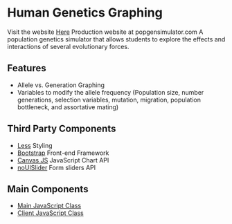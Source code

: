 Human Genetics Graphing
==============
Visit the website [Here](http://popgensimulator.com/)
Production website at popgensimulator.com
A population genetics simulator that allows students to explore the effects and interactions of several evolutionary forces.

Features
--------------
- Allele vs. Generation Graphing
- Variables to modify the allele frequency (Population size, number generations, selection variables, mutation, migration, population bottleneck, and assortative mating)

Third Party Components 
--------------
- [Less](http://lesscss.org/) Styling 
- [Bootstrap](http://getbootstrap.com/) Front-end Framework  
- [Canvas JS](http://canvasjs.com/) JavaScript Chart API
- [noUISlider](http://refreshless.com/nouislider/) Form sliders API


Main Components 
--------------
- [Main JavaScript Class](https://github.com/JoshuaRogan/genetics/blob/dev/public/js/population_genetics.js "JavaScript Class")
- [Client JavaScript Class](https://github.com/JoshuaRogan/genetics/blob/dev/public/js/index.js "JavaScript Class")

